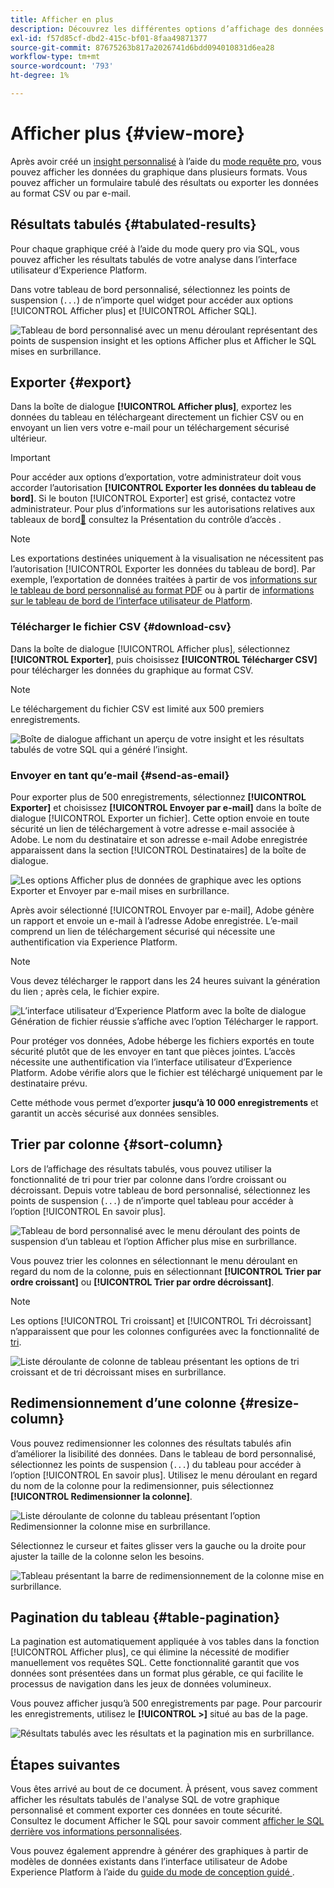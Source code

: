```yaml
---
title: Afficher en plus
description: Découvrez les différentes options d’affichage des données analysées SQL. Depuis votre tableau de bord personnalisé, vous pouvez afficher les résultats tabulés de votre analyse ou télécharger les données traitées au format CSV.
exl-id: f57d85cf-dbd2-415c-bf01-8faa49871377
source-git-commit: 87675263b817a2026741d6bdd094010831d6ea28
workflow-type: tm+mt
source-wordcount: '793'
ht-degree: 1%

---
```


# Afficher plus {#view-more}

Après avoir créé un [insight personnalisé](./overview.md) à l’aide du [mode requête pro](./overview.md#query-pro-mode), vous pouvez afficher les données du graphique dans plusieurs formats. Vous pouvez afficher un formulaire tabulé des résultats ou exporter les données au format CSV ou par e-mail.

## Résultats tabulés {#tabulated-results}

Pour chaque graphique créé à l’aide du mode query pro via SQL, vous pouvez afficher les résultats tabulés de votre analyse dans l’interface utilisateur d’Experience Platform.

Dans votre tableau de bord personnalisé, sélectionnez les points de suspension (`...`) de n’importe quel widget pour accéder aux options [!UICONTROL Afficher plus] et [!UICONTROL Afficher SQL].

![Tableau de bord personnalisé avec un menu déroulant représentant des points de suspension insight et les options Afficher plus et Afficher le SQL mises en surbrillance.](../images/sql-insights-query-pro-mode/ellipses-dropdown.png)

## Exporter {#export}

Dans la boîte de dialogue **[!UICONTROL Afficher plus]**, exportez les données du tableau en téléchargeant directement un fichier CSV ou en envoyant un lien vers votre e-mail pour un téléchargement sécurisé ultérieur.

>[!IMPORTANT]
>
>Pour accéder aux options d’exportation, votre administrateur doit vous accorder l’autorisation **[!UICONTROL Exporter les données du tableau de bord]**. Si le bouton [!UICONTROL Exporter] est grisé, contactez votre administrateur. Pour plus d’informations sur les autorisations relatives aux tableaux de bord[&#128279;](../../access-control/home.md) consultez la  Présentation du contrôle d’accès .

>[!NOTE]
>
>Les exportations destinées uniquement à la visualisation ne nécessitent pas l’autorisation [!UICONTROL Exporter les données du tableau de bord]. Par exemple, l’exportation de données traitées à partir de vos [informations sur le tableau de bord personnalisé au format PDF](./export-pdf.md) ou à partir de [informations sur le tableau de bord de l’interface utilisateur de Platform](../download.md).

### Télécharger le fichier CSV {#download-csv}

Dans la boîte de dialogue [!UICONTROL Afficher plus], sélectionnez **[!UICONTROL Exporter]**, puis choisissez **[!UICONTROL Télécharger CSV]** pour télécharger les données du graphique au format CSV.

>[!NOTE]
>
>Le téléchargement du fichier CSV est limité aux 500 premiers enregistrements.

![Boîte de dialogue affichant un aperçu de votre insight et les résultats tabulés de votre SQL qui a généré l’insight.](../images/sql-insights-query-pro-mode/view-more-download-csv.png)

### Envoyer en tant qu’e-mail {#send-as-email}

Pour exporter plus de 500 enregistrements, sélectionnez **[!UICONTROL Exporter]** et choisissez **[!UICONTROL Envoyer par e-mail]** dans la boîte de dialogue [!UICONTROL Exporter un fichier]. Cette option envoie en toute sécurité un lien de téléchargement à votre adresse e-mail associée à Adobe. Le nom du destinataire et son adresse e-mail Adobe enregistrée apparaissent dans la section [!UICONTROL Destinataires] de la boîte de dialogue.

![Les options Afficher plus de données de graphique avec les options Exporter et Envoyer par e-mail mises en surbrillance.](../images/sql-insights-query-pro-mode/send-as-email.png)

Après avoir sélectionné [!UICONTROL Envoyer par e-mail], Adobe génère un rapport et envoie un e-mail à l’adresse Adobe enregistrée. L’e-mail comprend un lien de téléchargement sécurisé qui nécessite une authentification via Experience Platform.

>[!NOTE]
>
>Vous devez télécharger le rapport dans les 24 heures suivant la génération du lien ; après cela, le fichier expire.

![L’interface utilisateur d’Experience Platform avec la boîte de dialogue Génération de fichier réussie s’affiche avec l’option Télécharger le rapport.](../images/sql-insights-query-pro-mode/download-report.png)

Pour protéger vos données, Adobe héberge les fichiers exportés en toute sécurité plutôt que de les envoyer en tant que pièces jointes. L’accès nécessite une authentification via l’interface utilisateur d’Experience Platform. Adobe vérifie alors que le fichier est téléchargé uniquement par le destinataire prévu.

Cette méthode vous permet d’exporter **jusqu’à 10 000 enregistrements** et garantit un accès sécurisé aux données sensibles.

## Trier par colonne {#sort-column}

Lors de l’affichage des résultats tabulés, vous pouvez utiliser la fonctionnalité de tri pour trier par colonne dans l’ordre croissant ou décroissant. Depuis votre tableau de bord personnalisé, sélectionnez les points de suspension (`...`) de n’importe quel tableau pour accéder à l’option [!UICONTROL En savoir plus].

![Tableau de bord personnalisé avec le menu déroulant des points de suspension d’un tableau et l’option Afficher plus mise en surbrillance.](../images/sql-insights-query-pro-mode/advanced-ellipses-dropdown.png)

Vous pouvez trier les colonnes en sélectionnant le menu déroulant en regard du nom de la colonne, puis en sélectionnant **[!UICONTROL Trier par ordre croissant]** ou **[!UICONTROL Trier par ordre décroissant]**.

>[!NOTE]
>
>Les options [!UICONTROL Tri croissant] et [!UICONTROL Tri décroissant] n’apparaissent que pour les colonnes configurées avec la fonctionnalité de [tri](./overview.md#advanced-attributes).

![Liste déroulante de colonne de tableau présentant les options de tri croissant et de tri décroissant mises en surbrillance.](../images/sql-insights-query-pro-mode/advanced-sort-dropdown.png)

## Redimensionnement d’une colonne {#resize-column}

Vous pouvez redimensionner les colonnes des résultats tabulés afin d’améliorer la lisibilité des données. Dans le tableau de bord personnalisé, sélectionnez les points de suspension (`...`) du tableau pour accéder à l’option [!UICONTROL En savoir plus]. Utilisez le menu déroulant en regard du nom de la colonne pour la redimensionner, puis sélectionnez **[!UICONTROL Redimensionner la colonne]**.

![Liste déroulante de colonne du tableau présentant l’option Redimensionner la colonne mise en surbrillance.](../images/sql-insights-query-pro-mode/advanced-resize-dropdown.png)

Sélectionnez le curseur et faites glisser vers la gauche ou la droite pour ajuster la taille de la colonne selon les besoins.

![Tableau présentant la barre de redimensionnement de la colonne mise en surbrillance.](../images/sql-insights-query-pro-mode/advanced-resize-column.png)

## Pagination du tableau {#table-pagination}

La pagination est automatiquement appliquée à vos tables dans la fonction [!UICONTROL Afficher plus], ce qui élimine la nécessité de modifier manuellement vos requêtes SQL. Cette fonctionnalité garantit que vos données sont présentées dans un format plus gérable, ce qui facilite le processus de navigation dans les jeux de données volumineux.

Vous pouvez afficher jusqu’à 500 enregistrements par page. Pour parcourir les enregistrements, utilisez le **[!UICONTROL >]** situé au bas de la page.

![Résultats tabulés avec les résultats et la pagination mis en surbrillance.](../images/sql-insights-query-pro-mode/advanced-table-pagination.png)

## Étapes suivantes

Vous êtes arrivé au bout de ce document. À présent, vous savez comment afficher les résultats tabulés de l&#39;analyse SQL de votre graphique personnalisé et comment exporter ces données en toute sécurité. Consultez le document Afficher le SQL pour savoir comment [afficher le SQL derrière vos informations personnalisées](./view-sql.md).

Vous pouvez également apprendre à générer des graphiques à partir de modèles de données existants dans l’interface utilisateur de Adobe Experience Platform à l’aide du [ guide du mode de conception guidé ](../standard-dashboards.md).
